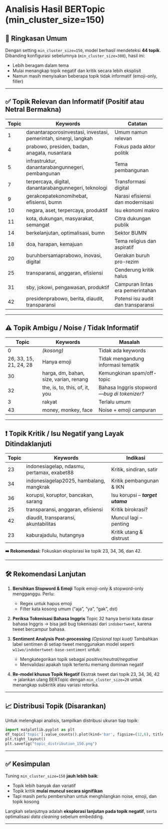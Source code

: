 # **Analisis Hasil BERTopic (min\_cluster\_size=150)**

## 📌 **Ringkasan Umum**

Dengan setting `min_cluster_size=150`, model berhasil mendeteksi **44 topik**. Dibanding konfigurasi sebelumnya (`min_cluster_size=300`), hasil ini:

* Lebih beragam dalam tema
* Mulai menangkap topik negatif dan kritik secara lebih eksplisit
* Namun masih menyisakan beberapa topik tidak informatif (emoji-only, filler)

---

## ✅ **Topik Relevan dan Informatif (Positif atau Netral Bermakna)**

| Topic | Keywords                                                         | Catatan                            |
| ----- | ---------------------------------------------------------------- | ---------------------------------- |
| 1     | danantaraporosinvestasi, investasi, pemerintah, sinergi, langkah | Umum namun relevan                 |
| 4     | prabowo, presiden, badan, anagata, nusantara                     | Fokus pada aktor politik           |
| 5     | infrastruktur, danantarabangunnegeri, pembangunan                | Tema pembangunan                   |
| 7     | terpercaya, digital, danantarabangunnegeri, teknologi            | Transformasi digital               |
| 9     | gerakcepatekonomihebat, efisiensi, bumn                          | Narasi efisiensi dan modernisasi   |
| 10    | negara, aset, terpercaya, produktif                              | Isu ekonomi makro                  |
| 11    | kota, dukungan, masyarakat, semangat                             | Citra dukungan publik              |
| 14    | berkelanjutan, optimalisasi, bumn                                | Sektor BUMN                        |
| 18    | doa, harapan, kemajuan                                           | Tema religius dan aspiratif        |
| 20    | buruhbersamaprabowo, inovasi, digital                            | Gerakan buruh pro-rezim            |
| 25    | transparansi, anggaran, efisiensi                                | Cenderung kritik halus             |
| 31    | sby, jokowi, pengawasan, produktif                               | Campuran lintas era pemerintahan   |
| 42    | presidenprabowo, berita, diaudit, transparansi                   | Potensi isu audit dan transparansi |

---

## ⚠️ **Topik Ambigu / Noise / Tidak Informatif**

| Topic                  | Keywords                               | Masalah                                     |
| ---------------------- | -------------------------------------- | ------------------------------------------- |
| 0                      | *(kosong)*                             | Tidak ada keywords                          |
| 26, 33, 15, 21, 24, 28 | Hanya emoji                            | Tidak mengandung informasi tematik          |
| 30                     | harga, dm, bahan, size, varian, renang | Kemungkinan spam/off-topic                  |
| 32                     | the, is, to, this, of, it, you         | Bahasa Inggris stopword—*bug di tokenizer?* |
| 3                      | rakyat                                 | Terlalu umum                                |
| 43                     | money, monkey, face                    | Noise + emoji campuran                      |

---

## ❗ **Topik Kritik / Isu Negatif yang Layak Ditindaklanjuti**

| Topic | Keywords                                   | Indikasi                         |
| ----- | ------------------------------------------ | -------------------------------- |
| 23    | indonesiagelap, ndasmu, pertamax, exabet88 | Kritik, sindiran, satir          |
| 34    | indonesiagelap2025, hambalang, mangkrak    | Kritik pembangunan & IKN         |
| 36    | korupsi, koruptor, bancakan, sarang        | Isu korupsi – ***target utama*** |
| 25    | transparansi, anggaran, efisiensi          | Kritik birokrasi?                |
| 42    | diaudit, transparansi, akuntabilitas       | Muncul lagi – penting            |
| 23    | kaburajadulu, hutangnya                    | Kritik utang & distrust          |

**➡️ Rekomendasi:** Fokuskan eksplorasi ke topik 23, 34, 36, dan 42.

---

## 🛠️ **Rekomendasi Lanjutan**

1. **Bersihkan Stopword & Emoji**
   Topik emoji-only & stopword-only mengganggu. Perlu:

   * Regex untuk hapus emoji
   * Filter kata kosong umum (“aja”, “ya”, “gak”, dst)

2. **Periksa Tokenisasi Bahasa Inggris**
   Topic 32 hanya berisi kata dasar bahasa Inggris → bisa jadi bug tokenisasi dari `indobertweet`, karena tweet bercampur bahasa.

3. **Sentiment Analysis Post-processing** *(Opsional tapi kuat)*
   Tambahkan label sentimen di setiap tweet menggunakan model seperti `w11wo/indobertweet-base-sentiment` untuk:

   * Mengkategorikan topik sebagai *positive/neutral/negative*
   * Menvalidasi apakah topik tertentu memang dominan negatif

4. **Re-model khusus Topik Negatif**
   Ekstrak tweet dari topik 23, 34, 36, 42 → jalankan ulang BERTopic dengan `min_cluster_size=20` untuk menangkap subkritik atau variasi retorika.

---

## 📈 Distribusi Topik (Disarankan)

Untuk melengkapi analisis, tampilkan distribusi ukuran tiap topik:

```python
import matplotlib.pyplot as plt
df_topic['topic'].value_counts().plot(kind='bar', figsize=(12,6), title="Distribusi Tweet per Topik")
plt.tight_layout()
plt.savefig("topic_distribution_150.png")
```

---

## ✅ Kesimpulan

Tuning `min_cluster_size=150` **jauh lebih baik**:

* Topik lebih banyak dan variatif
* Topik kritik **mulai muncul secara signifikan**
* Tapi masih perlu pembersihan untuk menghilangkan noise, emoji, dan topik kosong

Langkah selanjutnya adalah **eksplorasi lanjutan pada topik negatif**, serta optimalisasi *data cleaning* sebelum embedding.

---
